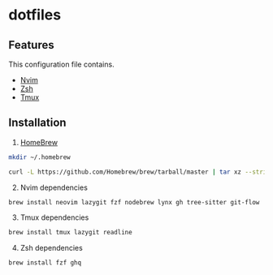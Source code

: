 # dotfiles

## Features

This configuration file contains.

- [Nvim](./nvim/README.md)
- [Zsh](./zsh/README.md)
- [Tmux](./tmux/README.md)

## Installation

1. [HomeBrew](https://brew.sh/en/)

```sh
mkdir ~/.homebrew
```

```sh
curl -L https://github.com/Homebrew/brew/tarball/master | tar xz --strip 1 -C ~/.homebrew
```

2. Nvim dependencies

```sh
brew install neovim lazygit fzf nodebrew lynx gh tree-sitter git-flow
```

3. Tmux dependencies

```sh
brew install tmux lazygit readline
```

4. Zsh dependencies

```sh
brew install fzf ghq
```
